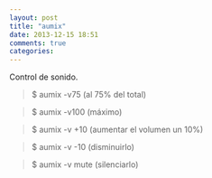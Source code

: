 ```yaml
---
layout: post
title: "aumix"
date: 2013-12-15 18:51
comments: true
categories: 
---
```

Control de sonido.

>$ aumix -v75 (al 75% del total) 

>$ aumix -v100 (máximo) 

>$ aumix -v +10 (aumentar el volumen un 10%) 

>$ aumix -v -10 (disminuirlo) 

>$ aumix -v mute (silenciarlo)

